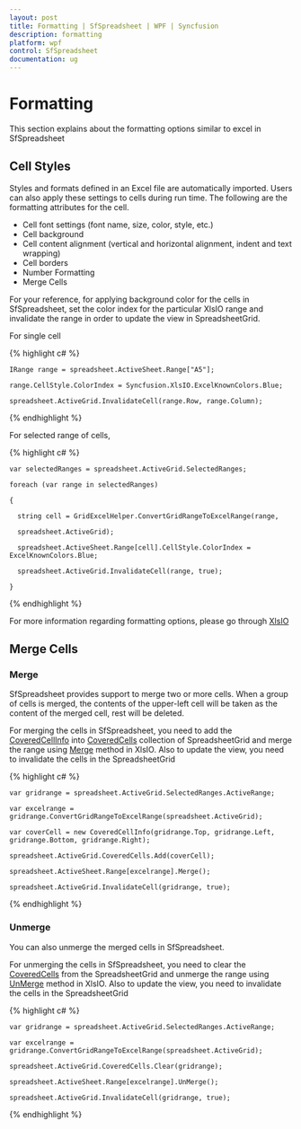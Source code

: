 ```yaml
---
layout: post
title: Formatting | SfSpreadsheet | WPF | Syncfusion
description: formatting
platform: wpf
control: SfSpreadsheet
documentation: ug
---
```


# Formatting

This section explains about the formatting options similar to excel in SfSpreadsheet

## Cell Styles

Styles and formats defined in an Excel file are automatically imported. Users can also apply these settings to cells during run time. The following are the formatting attributes for the cell.

* Cell font settings (font name, size, color, style, etc.) 
* Cell background 
* Cell content alignment (vertical and horizontal alignment, indent and text wrapping) 
* Cell borders 
* Number Formatting
* Merge Cells

For your reference, for applying background color for the cells in SfSpreadsheet, set the color index for the particular XlsIO range and invalidate the range in order to update the view in SpreadsheetGrid.

For single cell

{% highlight c# %}

    IRange range = spreadsheet.ActiveSheet.Range["A5"];

    range.CellStyle.ColorIndex = Syncfusion.XlsIO.ExcelKnownColors.Blue;

    spreadsheet.ActiveGrid.InvalidateCell(range.Row, range.Column);

{% endhighlight %}

For selected range of cells,

{% highlight c# %}

    var selectedRanges = spreadsheet.ActiveGrid.SelectedRanges;

    foreach (var range in selectedRanges)

    {

      string cell = GridExcelHelper.ConvertGridRangeToExcelRange(range,

      spreadsheet.ActiveGrid);

      spreadsheet.ActiveSheet.Range[cell].CellStyle.ColorIndex = ExcelKnownColors.Blue;

      spreadsheet.ActiveGrid.InvalidateCell(range, true);

    }

{% endhighlight %}

For more information regarding formatting options, please go through [XlsIO](http://help.syncfusion.com/file-formats/xlsio/working-with-cell-or-range-formatting)
<br/>

## Merge Cells

### Merge

SfSpreadsheet provides support to merge two or more cells. When a group of cells is merged, the contents of the upper-left cell will be taken as the content of the merged cell, rest will be deleted.

For merging the cells in SfSpreadsheet, you need to add the [CoveredCellInfo](http://help.syncfusion.com/cr/cref_files/wpf/sfspreadsheet/topic335.html) into [CoveredCells](http://help.syncfusion.com/cr/cref_files/wpf/sfspreadsheet/topic2567.html) collection of SpreadsheetGrid and merge the range using [Merge](http://help.syncfusion.com/cr/cref_files/wpf/xlsio/topic3452.html) method in XlsIO. Also to update the view, you need to invalidate the cells in the SpreadsheetGrid

{% highlight c# %}

    var gridrange = spreadsheet.ActiveGrid.SelectedRanges.ActiveRange;

    var excelrange = gridrange.ConvertGridRangeToExcelRange(spreadsheet.ActiveGrid);

    var coverCell = new CoveredCellInfo(gridrange.Top, gridrange.Left, gridrange.Bottom, gridrange.Right);

    spreadsheet.ActiveGrid.CoveredCells.Add(coverCell);

    spreadsheet.ActiveSheet.Range[excelrange].Merge();

    spreadsheet.ActiveGrid.InvalidateCell(gridrange, true);

{% endhighlight %}

### Unmerge

You can also unmerge the merged cells in SfSpreadsheet.

For unmerging the cells in SfSpreadsheet, you need to clear the [CoveredCells](http://help.syncfusion.com/cr/cref_files/wpf/sfspreadsheet/topic2567.html) from the SpreadsheetGrid and unmerge the range using [UnMerge](http://help.syncfusion.com/cr/cref_files/wpf/xlsio/topic3461.html) method in XlsIO. Also to update the view, you need to invalidate the cells in the SpreadsheetGrid

{% highlight c# %}

    var gridrange = spreadsheet.ActiveGrid.SelectedRanges.ActiveRange;

    var excelrange = gridrange.ConvertGridRangeToExcelRange(spreadsheet.ActiveGrid);

    spreadsheet.ActiveGrid.CoveredCells.Clear(gridrange);

    spreadsheet.ActiveSheet.Range[excelrange].UnMerge();

    spreadsheet.ActiveGrid.InvalidateCell(gridrange, true);

{% endhighlight %}

